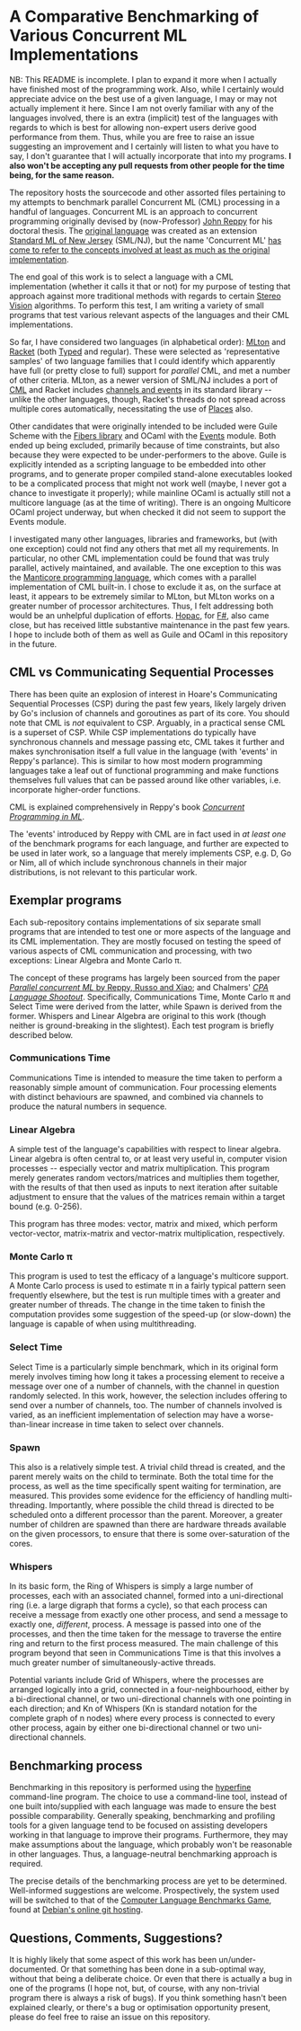 # A Comparative Benchmarking of Various Concurrent ML Implementations

NB:  This README is incomplete.  I plan to expand it more when I actually have finished most of the programming work.  Also, while I certainly would appreciate advice on the best use of a given language, I may or may not actually implement it here.  Since I am not overly familiar with any of the languages involved, there is an extra (implicit) test of the languages with regards to which is best for allowing non-expert users derive good performance from them.  Thus, while you are free to raise an issue suggesting an improvement and I certainly will listen to what you have to say, I don't guarantee that I will actually incorporate that into my programs.  **I also won't be accepting any pull requests from other people for the time being, for the same reason.**

The repository hosts the sourcecode and other assorted files pertaining to my attempts to benchmark parallel Concurrent ML (CML) processing in a handful of languages.  Concurrent ML is an approach to concurrent programming originally devised by (now-Professor) [John Reppy](https://www.cs.uchicago.edu/people/profile/john-h-reppy/) for his doctoral thesis.  The [original language](http://cml.cs.uchicago.edu/) was created as an extension [Standard ML of New Jersey](https://www.smlnj.org/) (SML/NJ), but the name 'Concurrent ML' [has come to refer to the concepts involved at least as much as the original implementation](https://medium.com/@asolove/concurrent-ml-has-a-branding-problem-ce0286eab598).

The end goal of this work is to select a language with a CML implementation (whether it calls it that or not) for my purpose of testing that approach against more traditional methods with regards to certain [Stereo Vision](https://en.wikipedia.org/wiki/Computer_stereo_vision) algorithms.  To perform this test, I am writing a variety of small programs that test various relevant aspects of the languages and their CML implementations.

So far, I have considered two languages (in alphabetical order):  [MLton](http://www.mlton.org/Home) and [Racket](https://racket-lang.org/) (both [Typed](https://docs.racket-lang.org/ts-reference/index.html) and regular).  These were selected as 'representative samples' of two language families that I could identify which apparently have full (or pretty close to full) support for *parallel* CML, and met a number of other criteria.  MLton, as a newer version of SML/NJ includes a port of [CML](http://www.mlton.org/ConcurrentML)  and Racket includes [channels and events](https://docs.racket-lang.org/guide/concurrency.html) in its standard library -- unlike the other languages, though, Racket's threads do not spread across multiple cores automatically, necessitating the use of [Places](https://docs.racket-lang.org/guide/parallelism.html#%28tech._place%29) also.

Other candidates that were originally intended to be included were Guile Scheme with the [Fibers library](https://github.com/wingo/fibers) and OCaml with the [Events](https://ocaml.org/releases/4.10/htmlman/libref/Event.html) module.  Both ended up being excluded, primarily because of time constraints, but also because they were expected to be under-performers to the above.  Guile is explicitly intended as a scripting language to be embedded into other programs, and to generate proper compiled stand-alone executables looked to be a complicated process that might not work well (maybe, I never got a chance to investigate it properly); while mainline OCaml is actually still not a multicore language (as at the time of writing).  There is an ongoing Multicore OCaml project underway, but when checked it did not seem to support the Events module.

I investigated many other languages, libraries and frameworks, but (with one exception) could not find any others that met all my requirements.  In particular, no other CML implementation could be found that was truly parallel, actively maintained, and available.  The one exception to this was the [Manticore programming language](https://www.cs.rit.edu/~mtf/manticore/), which comes with a parallel implementation of CML built-in.  I chose to exclude it as, on the surface at least, it appears to be extremely similar to MLton, but MLton works on a greater number of processor architectures.  Thus, I felt addressing both would be an unhelpful duplication of efforts.  [Hopac](https://github.com/Hopac/Hopac), for [F#](https://fsharp.org/), also came close, but has received little substantive maintenance in the past few years.  I hope to include both of them as well as Guile and OCaml in this repository in the future.

## CML vs Communicating Sequential Processes

There has been quite an explosion of interest in Hoare's Communicating Sequential Processes (CSP) during the past few years, likely largely driven by Go's inclusion of channels and goroutines as part of its core.  You should note that CML is *not* equivalent to CSP.  Arguably, in a practical sense CML is a superset of CSP.  While CSP implementations do typically have synchronous channels and message passing etc, CML takes it further and makes synchronisation itself a full value in the language (with 'events' in Reppy's parlance).  This is similar to how most modern programming languages take a leaf out of functional programming and make functions themselves full values that can be passed around like other variables, i.e. incorporate higher-order functions.

CML is explained comprehensively in Reppy's book [*Concurrent Programming in ML*](https://www.worldcat.org/title/concurrent-programming-in-ml/oclc/444440035?referer=di&ht=edition).

The 'events' introduced by Reppy with CML are in fact used in *at least one* of the benchmark programs for each language, and further are expected to be used in later work, so a language that merely implements CSP, e.g. D, Go or Nim, all of which include synchronous channels in their major distributions, is not relevant to this particular work.

## Exemplar programs

Each sub-repository contains implementations of six separate small programs that are intended to test one or more aspects of the language and its CML implementation.  They are mostly focused on testing the speed of various aspects of CML communication and processing, with two exceptions:  Linear Algebra and Monte Carlo π.

The concept of these programs has largely been sourced from the paper [*Parallel concurrent ML* by Reppy, Russo and Xiao](https://doi.org/10.1145/1596550.1596588); and Chalmers' [*CPA Language Shootout*](https://github.com/kevin-chalmers/cpa-lang-shootout).  Specifically, Communications Time, Monte Carlo π and Select Time were derived from the latter, while Spawn is derived from the former.  Whispers and Linear Algebra are original to this work (though neither is ground-breaking in the slightest).  Each test program is briefly described below.

### Communications Time

Communications Time is intended to measure the time taken to perform a reasonably simple amount of communication.  Four processing elements with distinct behaviours are spawned, and combined via channels to produce the natural numbers in sequence.

### Linear Algebra

A simple test of the language's capabilities with respect to linear algebra.  Linear algebra is often central to, or at least very useful in, computer vision processes -- especially vector and matrix multiplication.  This program merely generates random vectors/matrices and multiplies them together, with the results of that then used as inputs to next iteration after suitable adjustment to ensure that the values of the matrices remain within a target bound (e.g. 0-256).

This program has three modes:  vector, matrix and mixed, which perform vector-vector, matrix-matrix and vector-matrix multiplication, respectively.

### Monte Carlo π

This program is used to test the efficacy of a language's multicore support.  A Monte Carlo process is used to estimate π in a fairly typical pattern seen frequently elsewhere, but the test is run multiple times with a greater and greater number of threads.  The change in the time taken to finish the computation provides some suggestion of the speed-up (or slow-down) the language is capable of when using multithreading.

### Select Time

Select Time is a particularly simple benchmark, which in its original form merely involves timing how long it takes a processing element to receive a message over one of a number of channels, with the channel in question randomly selected.  In this work, however, the selection includes offering to send over a number of channels, too.  The number of channels involved is varied, as an inefficient implementation of selection may have a worse-than-linear increase in time taken to select over channels.

### Spawn

This also is a relatively simple test.  A trivial child thread is created, and the parent merely waits on the child to terminate.  Both the total time for the process, as well as the time specifically spent waiting for termination, are measured.  This provides some evidence for the efficiency of handling multi-threading.  Importantly, where possible the child thread is directed to be scheduled onto a different processor than the parent.  Moreover, a greater number of children are spawned than there are hardware threads available on the given processors, to ensure that there is some over-saturation of the cores.

### Whispers

In its basic form, the Ring of Whispers is simply a large number of processes, each with an associated channel, formed into a uni-directional ring (i.e. a large digraph that forms a cycle), so that each process can receive a message from exactly one other process, and send a message to exactly one, *different*, process.  A message is passed into one of the processes, and then the time taken for the message to traverse the entire ring and return to the first process measured.  The main challenge of this program beyond that seen in Communications Time is that this involves a much greater number of simultaneously-active threads.

Potential variants include Grid of Whispers, where the processes are arranged logically into a grid, connected in a four-neighbourhood, either by a bi-directional channel, or two uni-directional channels with one pointing in each direction;  and Kn of Whispers (Kn is standard notation for the complete graph of n nodes) where every process is connected to every other process, again by either one bi-directional channel or two uni-directional channels.

## Benchmarking process

Benchmarking in this repository is performed using the [hyperfine](https://github.com/sharkdp/hyperfine) command-line program.  The choice to use a command-line tool, instead of one built into/supplied with each language was made to ensure the best possible comparability.  Generally speaking, benchmarking and profiling tools for a given language tend to be focused on assisting developers working in that language to improve their programs.  Furthermore, they may make assumptions about the language, which probably won't be reasonable in other languages.  Thus, a language-neutral benchmarking approach is required.

The precise details of the benchmarking process are yet to be determined.  Well-informed suggestions are welcome.  Prospectively, the system used will be switched to that of the [Computer Language Benchmarks Game](https://benchmarksgame-team.pages.debian.net/benchmarksgame/), found at [Debian's online git hosting](https://salsa.debian.org/benchmarksgame-team/benchmarksgame).

## Questions, Comments, Suggestions?

It is highly likely that some aspect of this work has been un/under-documented.  Or that something has been done in a sub-optimal way, without that being a deliberate choice.  Or even that there is actually a bug in one of the programs (I hope not, but, of course, with any non-trivial program there is always a risk of bugs).  If you think something hasn't been explained clearly, or there's a bug or optimisation opportunity present, please do feel free to raise an issue on this repository.
